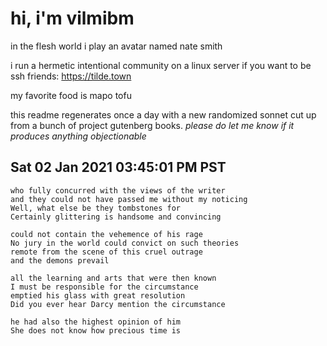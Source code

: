 # hi, i'm vilmibm

in the flesh world i play an avatar named nate smith

i run a hermetic intentional community on a linux server if you want to be ssh friends: https://tilde.town

my favorite food is mapo tofu

this readme regenerates once a day with a new randomized sonnet cut up from a bunch of project gutenberg books.
_please do let me know if it produces anything objectionable_

## Sat 02 Jan 2021 03:45:01 PM PST

    who fully concurred with the views of the writer
    and they could not have passed me without my noticing
    Well, what else be they tombstones for
    Certainly glittering is handsome and convincing
    
    could not contain the vehemence of his rage
    No jury in the world could convict on such theories
    remote from the scene of this cruel outrage
    and the demons prevail
    
    all the learning and arts that were then known
    I must be responsible for the circumstance
    emptied his glass with great resolution
    Did you ever hear Darcy mention the circumstance
    
    he had also the highest opinion of him
    She does not know how precious time is
